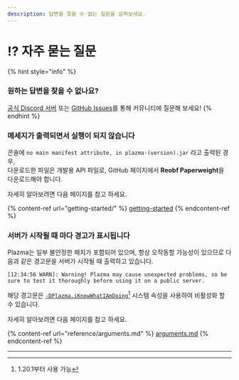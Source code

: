 ```yaml
---
description: 답변을 찾을 수 없는 질문을 살펴보세요.
---
```


# ⁉️ 자주 묻는 질문

{% hint style="info" %}

### 원하는 답변을 찾을 수 없나요?

[공식 Discord 서버](https://discord.gg/MmfC52K8A8) 또는 [GitHub Issues](https://github.com/PlazmaMC/PlazmaBukkit/issues)를 통해 커뮤니티에 질문해 보세요!
{% endhint %}

### 메세지가 출력되면서 실행이 되지 않습니다

콘솔에 `no main manifest attribute, in plazma-(version).jar` 라고 출력된 경우,\
다운로드한 파일은 개발용 API 파일로, GitHub 페이지에서 **Reobf Paperweight**을 다운로드해야 합니다.

자세히 알아보려면 다음 페이지를 참고 하세요.

{% content-ref url="getting-started/" %}
[getting-started](getting-started#id-2)
{% endcontent-ref %}

### 서버가 시작될 때 마다 경고가 표시됩니다

Plazma는 일부 불안정한 패치가 포함되어 있으며, 항상 오작동할 가능성이 있으므로 다음과 같은 경고문을 서버가 시작될 때 출력하고 있습니다.

```log
[12:34:56 WARN]: Warning! Plazma may cause unexpected problems, so be sure to test it thoroughly before using it on a public server.
```

해당 경고문은 [`-DPlazma.iKnowWhatIAmDoing`](#user-content-fn-1)[^1] 시스템 속성을 사용하여 비활성화 할 수 있습니다.

자세히 알아보려면 다음 페이지를 참고 하세요.

{% content-ref url="reference/arguments.md" %}
[arguments.md](reference/arguments.md#plazma.iknowwhatiamdoing)
{% endcontent-ref %}

***

[^1]: 1.20.1부터 사용 가능
